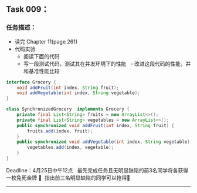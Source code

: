 ## **Task 009：**

### 任务描述：

- 读完 Chapter 11(page 261)
- 代码实验
  - 阅读下面的代码
  - 写一段测试代码，测试其在并发环境下的性能
  - 改进这段代码的性能，并和基准性能比较
```java
interface Grocery {  
    void addFruit(int index, String fruit);  
    void addVegetable(int index, String vegetable);  
}  

class SynchronizedGrocery  implements Grocery {  
    private final List<String> fruits = new ArrayList<>();  
    private final List<String> vegetables = new ArrayList<>();  
    public synchronized void addFruit(int index, String fruit) {  
        fruits.add(index, fruit);  
    }  
    public synchronized void addVegetable(int index, String vegetable) {  
        vegetables.add(index, vegetable);  
    }  
}
```

Deadline：4月25日中午12点
 
最先完成任务且无明显缺陷的前3名同学将各获得一枚免死金牌 🏅️ 
指出前三名明显缺陷的同学可以抢得🏅️

------
